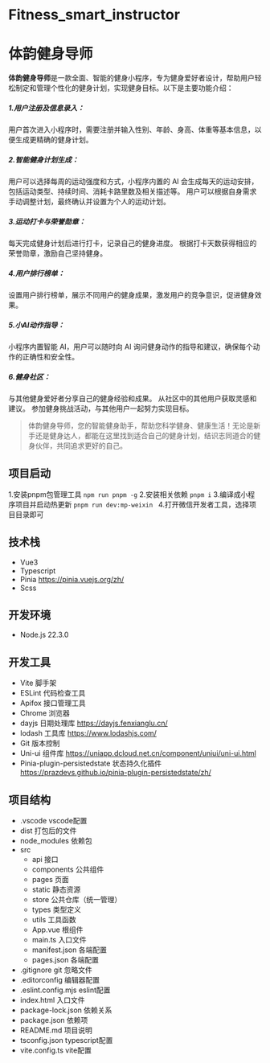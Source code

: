 # Fitness_smart_instructor
# 体韵健身导师

**体韵健身导师**是一款全面、智能的健身小程序，专为健身爱好者设计，帮助用户轻松制定和管理个性化的健身计划，实现健身目标。以下是主要功能介绍：

##### 1.用户注册及信息录入：

用户首次进入小程序时，需要注册并输入性别、年龄、身高、体重等基本信息，以便生成更精确的健身计划。

##### 2.智能健身计划生成：

用户可以选择每周的运动强度和方式，小程序内置的 AI 会生成每天的运动安排，包括运动类型、持续时间、消耗卡路里数及相关描述等。
用户可以根据自身需求手动调整计划，最终确认并设置为个人的运动计划。
##### 3.运动打卡与荣誉勋章：

每天完成健身计划后进行打卡，记录自己的健身进度。
根据打卡天数获得相应的荣誉勋章，激励自己坚持健身。

##### 4.用户排行榜单：

设置用户排行榜单，展示不同用户的健身成果，激发用户的竞争意识，促进健身效果。

##### 5.小AI动作指导：

小程序内置智能 AI，用户可以随时向 AI 询问健身动作的指导和建议，确保每个动作的正确性和安全性。

##### 6.健身社区：

与其他健身爱好者分享自己的健身经验和成果。
从社区中的其他用户获取灵感和建议。
参加健身挑战活动，与其他用户一起努力实现目标。

> 体韵健身导师，您的智能健身助手，帮助您科学健身、健康生活！无论是新手还是健身达人，都能在这里找到适合自己的健身计划，结识志同道合的健身伙伴，共同追求更好的自己。

## 项目启动

1.安装pnpm包管理工具  ``` npm run pnpm -g ```
2.安装相关依赖 ``` pnpm i ```
3.编译成小程序项目并启动热更新 ```pnpm run dev:mp-weixin ```
4.打开微信开发者工具，选择项目目录即可

## 技术栈
- Vue3 
- Typescript
- Pinia https://pinia.vuejs.org/zh/
- Scss

## 开发环境

- Node.js 22.3.0

## 开发工具

- Vite 脚手架
- ESLint 代码检查工具
- Apifox 接口管理工具
- Chrome 浏览器
- dayjs 日期处理库 https://dayjs.fenxianglu.cn/
- lodash 工具库 https://www.lodashjs.com/
- Git 版本控制
- Uni-ui 组件库 https://uniapp.dcloud.net.cn/component/uniui/uni-ui.html
- Pinia-plugin-persistedstate 状态持久化插件 https://prazdevs.github.io/pinia-plugin-persistedstate/zh/

## 项目结构
- .vscode vscode配置
- dist 打包后的文件
- node_modules 依赖包
- src
  - api 接口
  - components 公共组件
  - pages 页面
  - static 静态资源
  - store 公共仓库（统一管理）
  - types 类型定义
  - utils 工具函数
  - App.vue 根组件
  - main.ts 入口文件
  - manifest.json 各端配置
  - pages.json 各端配置
- .gitignore git 忽略文件
- .editorconfig 编辑器配置
- .eslint.config.mjs eslint配置
- index.html 入口文件
- package-lock.json 依赖关系
- package.json 依赖项
- README.md 项目说明
- tsconfig.json typescript配置
- vite.config.ts vite配置
